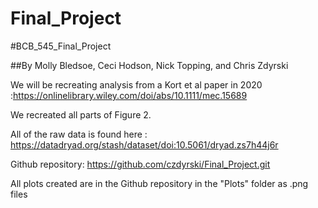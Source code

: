# Final_Project
#BCB_545_Final_Project

##By Molly Bledsoe, Ceci Hodson, Nick Topping, and Chris Zdyrski

We will be recreating analysis from a Kort et al paper in 2020 :https://onlinelibrary.wiley.com/doi/abs/10.1111/mec.15689

We recreated all parts of Figure 2.

All of the raw data is found here : https://datadryad.org/stash/dataset/doi:10.5061/dryad.zs7h44j6r

Github repository: https://github.com/czdyrski/Final_Project.git

All plots created are in the Github repository in the "Plots" folder as .png files